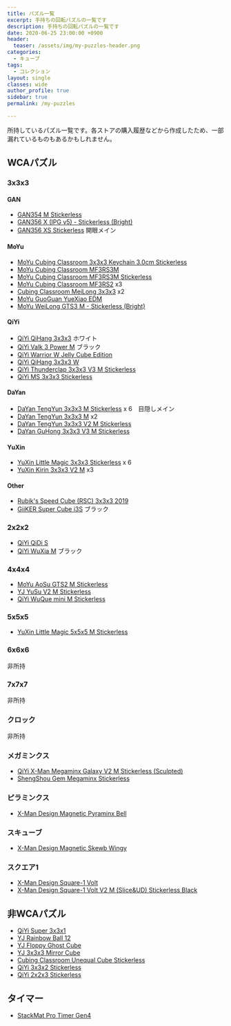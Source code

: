 ```yaml
---
title: パズル一覧
excerpt: 手持ちの回転パズルの一覧です
description: 手持ちの回転パズルの一覧です
date: 2020-06-25 23:00:00 +0900
header:
  teaser: /assets/img/my-puzzles-header.png
categories:
  - キューブ
tags:
  - コレクション
layout: single
classes: wide
author_profile: true
sidebar: true
permalink: /my-puzzles

---
```

所持しているパズル一覧です。各ストアの購入履歴などから作成したため、一部漏れているものもあるかもしれません。

## WCAパズル
### 3x3x3
#### GAN
- [GAN354 M Stickerless](https://store.tribox.com/products/detail.php?product_id=2388)
- [GAN356 X (IPG v5) - Stickerless (Bright)](https://store.tribox.com/products/detail.php?product_id=2809)
- [GAN356 XS Stickerless](https://store.tribox.com/products/detail.php?product_id=2809) <span class="btn btn-primary">開眼メイン</span>

#### MoYu
- [MoYu Cubing Classroom 3x3x3 Keychain 3.0cm Stickerless](https://store.tribox.com/products/detail.php?product_id=2171)
- [MoYu Cubing Classroom MF3RS3M](https://store.tribox.com/products/detail.php?product_id=2605)
- [MoYu Cubing Classroom MF3RS3M Stickerless](https://store.tribox.com/products/detail.php?product_id=2606)
- [MoYu Cubing Classroom MF3RS2](https://store.tribox.com/products/detail.php?product_id=2164) x3
- [Cubing Classroom MeiLong 3x3x3](https://store.tribox.com/products/detail.php?product_id=2650) x2
- [MoYu GuoGuan YueXiao EDM](https://store.tribox.com/products/detail.php?product_id=2694)
- [MoYu WeiLong GTS3 M - Stickerless (Bright)]()

#### QiYi
- [QiYi QiHang 3x3x3](https://store.tribox.com/products/detail.php?product_id=1671) ホワイト
- [QiYi Valk 3 Power M](https://store.tribox.com/products/detail.php?product_id=2217) ブラック
- [QiYi Warrior W Jelly Cube Edition](https://store.tribox.com/products/detail.php?product_id=2446)
- [QiYi QiHang 3x3x3 W](https://store.tribox.com/products/detail.php?product_id=2692)
- [QiYi Thunderclap 3x3x3 V3 M Stickerless](https://store.tribox.com/products/detail.php?product_id=2776)
- [QiYi MS 3x3x3 Stickerless](https://store.tribox.com/products/detail.php?product_id=2919)

#### DaYan
- [DaYan TengYun 3x3x3 M Stickerless](https://store.tribox.com/products/detail.php?product_id=2604) x 6　<span class="btn btn-primary">目隠しメイン</span>
- [DaYan TengYun 3x3x3 M](https://store.tribox.com/products/detail.php?product_id=2607) x2
- [DaYan TengYun 3x3x3 V2 M Stickerless](https://store.tribox.com/products/detail.php?product_id=2901)
- [DaYan GuHong 3x3x3 V3 M Stickerless](https://store.tribox.com/products/detail.php?product_id=2832)

#### YuXin
- [YuXin Little Magic 3x3x3 Stickerless](https://store.tribox.com/products/detail.php?product_id=2175) x 6
- [YuXin Kirin 3x3x3 V2 M](https://store.tribox.com/products/detail.php?product_id=2575) x3

#### Other
- [Rubik's Speed Cube (RSC) 3x3x3 2019](https://store.tribox.com/products/detail.php?product_id=2613)
- [GiiKER Super Cube i3S](https://store.tribox.com/products/detail.php?product_id=2514) ブラック

### 2x2x2
- [QiYi QiDi S](https://store.tribox.com/products/detail.php?product_id=2019)
- [QiYi WuXia M](https://store.tribox.com/products/detail.php?product_id=2161) ブラック


### 4x4x4
- [MoYu AoSu GTS2 M Stickerless](https://store.tribox.com/products/detail.php?product_id=2463)
- [YJ YuSu V2 M Stickerless](https://store.tribox.com/products/detail.php?product_id=2678)
- [QiYi WuQue mini M Stickerless](https://store.tribox.com/products/detail.php?product_id=2400)

### 5x5x5
- [YuXin Little Magic 5x5x5 M Stickerless](https://store.tribox.com/products/detail.php?product_id=2591)

### 6x6x6
非所持
### 7x7x7
非所持
### クロック
非所持
### メガミンクス
- [QiYi X-Man Megaminx Galaxy V2 M Stickerless (Sculpted)](https://store.tribox.com/products/detail.php?product_id=2295)
- [ShengShou Gem Megaminx Stickerless](https://store.tribox.com/products/detail.php?product_id=2288)

### ピラミンクス
- [X-Man Design Magnetic Pyraminx Bell](https://store.tribox.com/products/detail.php?product_id=1884)

### スキューブ
- [X-Man Design Magnetic Skewb Wingy](https://store.tribox.com/products/detail.php?product_id=2081)

### スクエア1
- [X-Man Design Square-1 Volt](https://store.tribox.com/products/detail.php?product_id=2037)
- [X-Man Design Square-1 Volt V2 M (Slice&UD) Stickerless Black](https://store.tribox.com/products/detail.php?product_id=2815)

## 非WCAパズル
- [QiYi Super 3x3x1](https://store.tribox.com/products/detail.php?product_id=2695)
- [YJ Rainbow Ball 12](https://store.tribox.com/products/detail.php?product_id=2597)
- [YJ Floppy Ghost Cube](https://store.tribox.com/products/detail.php?product_id=2148)
- [YJ 3x3x3 Mirror Cube](https://store.tribox.com/products/detail.php?product_id=2915)
- [Cubing Classroom Unequal Cube Stickerless](https://store.tribox.com/products/detail.php?product_id=2406)
- [QiYi 3x3x2 Stickerless](https://store.tribox.com/products/detail.php?product_id=2858)
- [QiYi 2x2x3 Stickerless](https://store.tribox.com/products/detail.php?product_id=2859)

## タイマー
- [StackMat Pro Timer Gen4](https://store.tribox.com/products/detail.php?product_id=1762) 